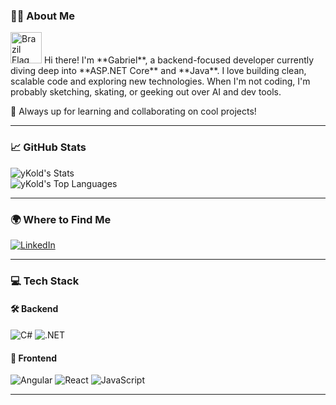 <!-- Typing SVG -->
### 👨‍💻 About Me

<img src="https://upload.wikimedia.org/wikipedia/en/0/05/Flag_of_Brazil.svg" alt="Brazil Flag" width="50"/>  
Hi there! I'm **Gabriel**, a backend-focused developer currently diving deep into **ASP.NET Core** and **Java**.  
I love building clean, scalable code and exploring new technologies.  
When I'm not coding, I'm probably sketching, skating, or geeking out over AI and dev tools.

🚀 Always up for learning and collaborating on cool projects!

---

### 📈 GitHub Stats

![yKold's Stats](https://github-readme-stats.vercel.app/api?username=yKold&theme=dracula&show_icons=true&hide_border=true&count_private=false)  
![yKold's Top Languages](https://github-readme-stats.vercel.app/api/top-langs/?username=yKold&theme=dracula&show_icons=true&hide_border=true&layout=compact)

---

### 🌍 Where to Find Me

[![LinkedIn](https://img.shields.io/badge/LinkedIn-Connect-blue?style=for-the-badge&logo=linkedin)](https://www.linkedin.com/in/gabrielvitorsantos/)

---

### 💻 Tech Stack

#### 🛠 Backend
![C#](https://img.shields.io/badge/C%23-239120?style=for-the-badge&logo=c-sharp&logoColor=white)
![.NET](https://img.shields.io/badge/.NET-512BD4?style=for-the-badge&logo=dotnet&logoColor=white)

#### 🎨 Frontend
![Angular](https://img.shields.io/badge/Angular-DD0031?style=for-the-badge&logo=angular&logoColor=white)
![React](https://img.shields.io/badge/React-20232A?style=for-the-badge&logo=react&logoColor=61DAFB)
![JavaScript](https://img.shields.io/badge/JavaScript-F7DF1E?style=for-the-badge&logo=javascript&logoColor=black)

---

<!---
yKold/yKold is a ✨ special ✨ repository because its `README.md` (this file) appears on your GitHub profile.
You can click the Preview link to take a look at your changes.
--->
